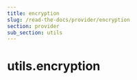```yaml
---
title: encryption
slug: /read-the-docs/provider/encryption
section: provider
sub_section: utils
---
```

<a name="utils.encryption"></a>
# utils.encryption

